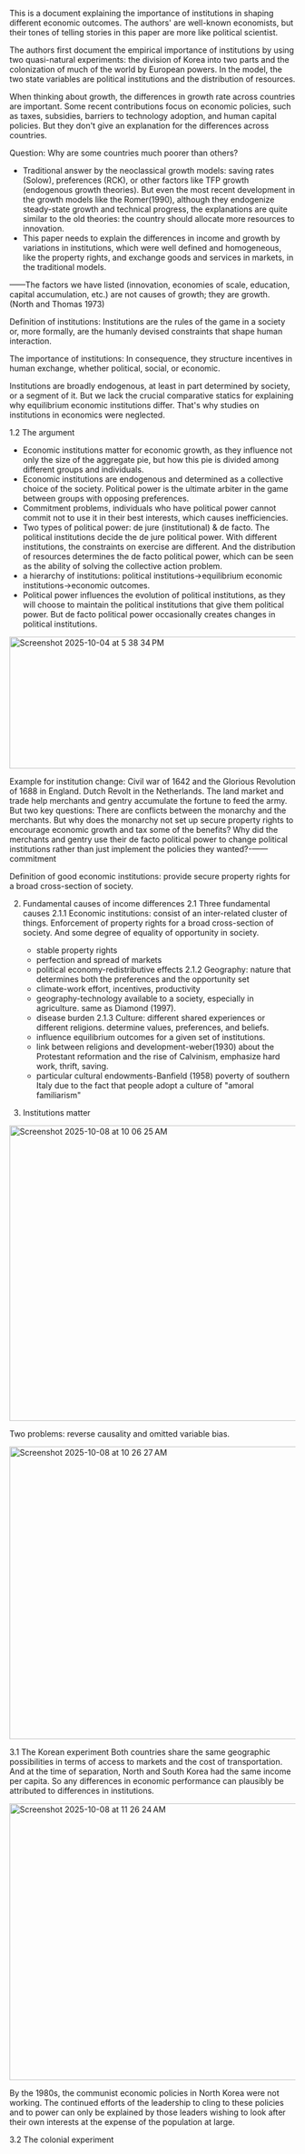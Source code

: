 This is a document explaining the importance of institutions in shaping different economic outcomes. The authors' are well-known economists, but their tones of telling stories in this paper are more like political scientist.

The authors first document the empirical importance of institutions by using two quasi-natural experiments: the division of Korea into two parts and the colonization of much of the world by European powers. In the model, the two state variables are political institutions and the distribution of resources.

When thinking about growth, the differences in growth rate across countries are important. Some recent contributions focus on economic policies, such as taxes, subsidies, barriers to technology adoption, and human capital policies. But they don't give an explanation for the differences across countries.

Question: Why are some countries much poorer than others?
* Traditional answer by the neoclassical growth models: saving rates (Solow), preferences (RCK), or other factors like TFP growth (endogenous growth theories). But even the most recent development in the growth models like the Romer(1990), although they endogenize steady-state growth and technical progress, the explanations are quite similar to the old theories: the country should allocate more resources to innovation.
* This paper needs to explain the differences in income and growth by variations in institutions, which were well defined and homogeneous, like the property rights, and exchange goods and services in markets, in the traditional models.

——The factors we have listed (innovation, economies of scale, education, capital accumulation, etc.) are not causes of growth; they are growth. (North and Thomas 1973)

Definition of institutions: Institutions are the rules of the game in a society or, more formally, are the humanly devised constraints that shape human interaction.

The importance of institutions: In consequence, they structure incentives in human exchange, whether political, social, or economic.

Institutions are broadly endogenous, at least in part determined by society, or a segment of it. But we lack the crucial comparative statics for explaining why equilibrium economic institutions differ. That's why studies on institutions in economics were neglected.

1.2 The argument

* Economic institutions matter for economic growth, as they influence not only the size of the aggregate pie, but how this pie is divided among different groups and individuals.
* Economic institutions are endogenous and determined as a collective choice of the society. Political power is the ultimate arbiter in the game between groups with opposing preferences.
* Commitment problems, individuals who have political power cannot commit not to use it in their best interests, which causes inefficiencies.
* Two types of political power: de jure (institutional) & de facto. The political institutions decide the de jure political power. With different institutions, the constraints on exercise are different. And the distribution of resources determines the de facto political power, which can be seen as the ability of solving the collective action problem.
* a hierarchy of institutions: political institutions->equilibrium economic institutions->economic outcomes.
* Political power influences the evolution of political institutions, as they will choose to maintain the political institutions that give them political power. But de facto political power occasionally creates changes in political institutions.

<img width="886" height="232" alt="Screenshot 2025-10-04 at 5 38 34 PM" src="https://github.com/user-attachments/assets/53f868ea-a804-47b9-a9eb-ee3854b65ef2" />

Example for institution change: Civil war of 1642 and the Glorious Revolution of 1688 in England. Dutch Revolt in the Netherlands. The land market and trade help merchants and gentry accumulate the fortune to feed the army. But two key questions: There are conflicts between the monarchy and the merchants. But why does the monarchy not set up secure property rights to encourage economic growth and tax some of the benefits? Why did the merchants and gentry use their de facto political power to change political institutions rather than just implement the policies they wanted?-——commitment

Definition of good economic institutions: provide secure property rights for a broad cross-section of society.

2. Fundamental causes of income differences
   2.1 Three fundamental causes
   2.1.1 Economic institutions: consist of an inter-related cluster of things. Enforcement of property rights for a broad cross-section of society. And some degree of equality of opportunity in society.
   * stable property rights
   * perfection and spread of markets
   * political economy-redistributive effects
   2.1.2 Geography: nature that determines both the preferences and the opportunity set
   * climate-work effort, incentives, productivity
   * geography-technology available to a society, especially in agriculture. same as Diamond (1997).
   * disease burden
   2.1.3 Culture: different shared experiences or different religions. determine values, preferences, and beliefs.
   * influence equilibrium outcomes for a given set of institutions.
   * link between religions and development-weber(1930) about the Protestant reformation and the rise of Calvinism, emphasize hard work, thrift, saving.
   * particular cultural endowments-Banfield (1958) poverty of southern Italy due to the fact that people adopt a culture of "amoral familiarism"

3. Institutions matter
   
<img width="826" height="520" alt="Screenshot 2025-10-08 at 10 06 25 AM" src="https://github.com/user-attachments/assets/9bc7035f-5571-4805-a318-7af6d8536d8e" />

Two problems: reverse causality and omitted variable bias.

<img width="859" height="515" alt="Screenshot 2025-10-08 at 10 26 27 AM" src="https://github.com/user-attachments/assets/fcb7b06b-4ce2-41de-acff-d457f225636f" />

  3.1 The Korean experiment
  Both countries share the same geographic possibilities in terms of access to markets and the cost of transportation. And at the time of separation, North and South Korea had the same income per capita. So any differences in economic performance can plausibly be attributed to differences in institutions.
  
<img width="815" height="487" alt="Screenshot 2025-10-08 at 11 26 24 AM" src="https://github.com/user-attachments/assets/fcec85e2-6c44-4233-85a1-c54038fee0a5" />

  By the 1980s, the communist economic policies in North Korea were not working. The continued efforts of the leadership to cling to these policies and to power can only be explained by those leaders wishing to look after their own interests at the expense of the population at large.

  3.2 The colonial experiment
  
  


